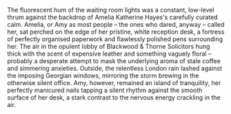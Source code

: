 The fluorescent hum of the waiting room lights was a constant, low-level thrum against the backdrop of Amelia Katherine Hayes's carefully curated calm.  Amelia, or Amy as most people – the ones who dared, anyway – called her, sat perched on the edge of her pristine, white reception desk, a fortress of perfectly organised paperwork and flawlessly polished pens surrounding her.  The air in the opulent lobby of Blackwood & Thorne Solicitors hung thick with the scent of expensive leather and something vaguely floral – probably a desperate attempt to mask the underlying aroma of stale coffee and simmering anxieties.  Outside, the relentless London rain lashed against the imposing Georgian windows, mirroring the storm brewing in the otherwise silent office.  Amy, however, remained an island of tranquility, her perfectly manicured nails tapping a silent rhythm against the smooth surface of her desk, a stark contrast to the nervous energy crackling in the air.
